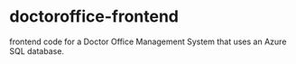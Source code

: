 # doctoroffice-frontend
frontend code for a Doctor Office Management System that uses an Azure SQL database.